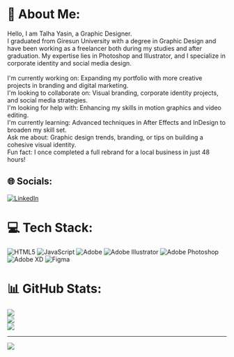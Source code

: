 # 💫 About Me:
Hello, I am Talha Yasin, a Graphic Designer.<br>I graduated from Giresun University with a degree in Graphic Design and have been working as a freelancer both during my studies and after graduation. My expertise lies in Photoshop and Illustrator, and I specialize in corporate identity and social media design.<br><br>I'm currently working on: Expanding my portfolio with more creative projects in branding and digital marketing.<br>I'm looking to collaborate on: Visual branding, corporate identity projects, and social media strategies.<br>I'm looking for help with: Enhancing my skills in motion graphics and video editing.<br>I'm currently learning: Advanced techniques in After Effects and InDesign to broaden my skill set.<br>Ask me about: Graphic design trends, branding, or tips on building a cohesive visual identity.<br>Fun fact: I once completed a full rebrand for a local business in just 48 hours!


## 🌐 Socials:
[![LinkedIn](https://img.shields.io/badge/LinkedIn-%230077B5.svg?logo=linkedin&logoColor=white)](https://linkedin.com/in/https://www.linkedin.com/in/talha-yasin-g%C3%BCnay-0b653a21b/) 

# 💻 Tech Stack:
![HTML5](https://img.shields.io/badge/html5-%23E34F26.svg?style=for-the-badge&logo=html5&logoColor=white) ![JavaScript](https://img.shields.io/badge/javascript-%23323330.svg?style=for-the-badge&logo=javascript&logoColor=%23F7DF1E) ![Adobe](https://img.shields.io/badge/adobe-%23FF0000.svg?style=for-the-badge&logo=adobe&logoColor=white) ![Adobe Illustrator](https://img.shields.io/badge/adobe%20illustrator-%23FF9A00.svg?style=for-the-badge&logo=adobe%20illustrator&logoColor=white) ![Adobe Photoshop](https://img.shields.io/badge/adobe%20photoshop-%2331A8FF.svg?style=for-the-badge&logo=adobe%20photoshop&logoColor=white) ![Adobe XD](https://img.shields.io/badge/Adobe%20XD-470137?style=for-the-badge&logo=Adobe%20XD&logoColor=#FF61F6) ![Figma](https://img.shields.io/badge/figma-%23F24E1E.svg?style=for-the-badge&logo=figma&logoColor=white)
# 📊 GitHub Stats:
![](https://github-readme-stats.vercel.app/api?username=talha-gunay&theme=dark&hide_border=false&include_all_commits=false&count_private=false)<br/>
![](https://github-readme-streak-stats.herokuapp.com/?user=talha-gunay&theme=dark&hide_border=false)<br/>
![](https://github-readme-stats.vercel.app/api/top-langs/?username=talha-gunay&theme=dark&hide_border=false&include_all_commits=false&count_private=false&layout=compact)

---
[![](https://visitcount.itsvg.in/api?id=talha-gunay&icon=0&color=0)](https://visitcount.itsvg.in)

<!-- Proudly created with GPRM ( https://gprm.itsvg.in ) -->
